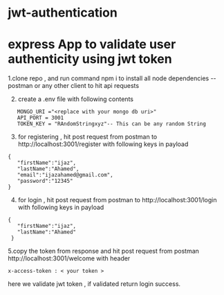 # jwt-authentication

# express App to validate user authenticity using jwt token

1.clone repo , and run command   npm i to install all node dependencies -- postman or any other client to hit api requests

2. create a .env file with following contents

  ```
     MONGO_URI ="<replace with your mongo db uri>"
     API_PORT = 3001
     TOKEN_KEY = "RAndomStringxyz"-- This can be any random String 
  ```
  
 3. for registering , hit post request from postman to http://localhost:3001/register with following keys in payload
 ```
 {
    "firstName":"ijaz",
    "lastName":"Ahamed",
    "email":"ijazahamed@gmail.com",
    "password":"12345"
}
 ```
 4. for login , hit post request from postman to http://localhost:3001/login with following keys in payload
 ```
 {
    "firstName":"ijaz",
    "lastName":"Ahamed"
  }
  ```
5.copy the token from response and  hit post request from postman http://localhost:3001/welcome
with header 
```
x-access-token : < your token >
```

here we validate jwt token , if validated return login success.
